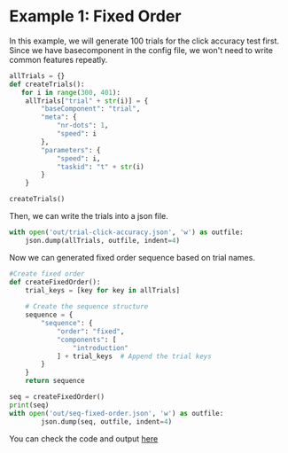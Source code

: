 # Example 1: Fixed Order
In this example, we will generate 100 trials for the click accuracy test first. Since we have basecomponent in the config file, we won't need to write common features repeatly.

```python
allTrials = {}
def createTrials():
   for i in range(300, 401): 
    allTrials["trial" + str(i)] = {  
        "baseComponent": "trial",
        "meta": {
            "nr-dots": 1,
            "speed": i
        },
        "parameters": {
            "speed": i,
            "taskid": "t" + str(i)
        }
    }

createTrials()
```
Then, we can write the trials into a json file.
```python
with open('out/trial-click-accuracy.json', 'w') as outfile:
    json.dump(allTrials, outfile, indent=4)
```

Now we can generated fixed order sequence based on trial names.
```python
#Create fixed order
def createFixedOrder():
    trial_keys = [key for key in allTrials]
    
    # Create the sequence structure
    sequence = {
        "sequence": {
            "order": "fixed",
            "components": [
                "introduction"
            ] + trial_keys  # Append the trial keys
        }
    }
    return sequence

seq = createFixedOrder()
print(seq)
with open('out/seq-fixed-order.json', 'w') as outfile:
        json.dump(seq, outfile, indent=4)
```

You can check the code and output [here](https://codesandbox.io/p/devbox/config-gen-demo1-cgzlg5?file=%2Fmain.py%3A9%2C2-24%2C15)


